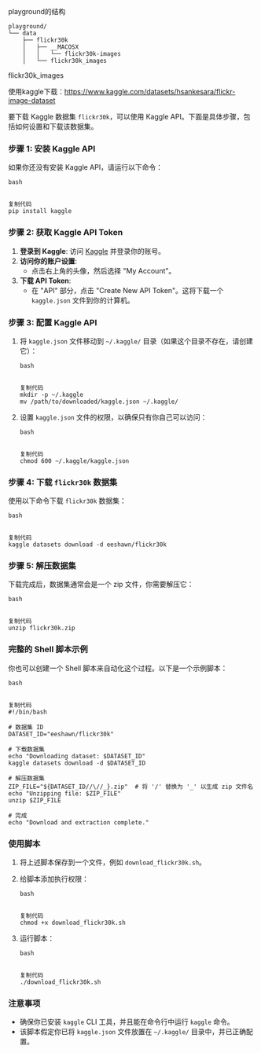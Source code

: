 playground的结构

```shell
playground/
└── data
    ├── flickr30k
    │   ├── __MACOSX
    │   │   └── flickr30k-images
    │   └── flickr30k_images

```



flickr30k_images

使用kaggle下载：https://www.kaggle.com/datasets/hsankesara/flickr-image-dataset

要下载 Kaggle 数据集 `flickr30k`，可以使用 Kaggle API。下面是具体步骤，包括如何设置和下载该数据集。

### 步骤 1: 安装 Kaggle API

如果你还没有安装 Kaggle API，请运行以下命令：

```
bash


复制代码
pip install kaggle
```

### 步骤 2: 获取 Kaggle API Token

1. **登录到 Kaggle**: 访问 [Kaggle](https://www.kaggle.com/) 并登录你的账号。
2. **访问你的账户设置**:
   - 点击右上角的头像，然后选择 "My Account"。
3. **下载 API Token**:
   - 在 "API" 部分，点击 "Create New API Token"。这将下载一个 `kaggle.json` 文件到你的计算机。

### 步骤 3: 配置 Kaggle API

1. 将 `kaggle.json` 文件移动到 `~/.kaggle/` 目录（如果这个目录不存在，请创建它）：

   ```
   bash
   
   
   复制代码
   mkdir -p ~/.kaggle
   mv /path/to/downloaded/kaggle.json ~/.kaggle/
   ```

2. 设置 `kaggle.json` 文件的权限，以确保只有你自己可以访问：

   ```
   bash
   
   
   复制代码
   chmod 600 ~/.kaggle/kaggle.json
   ```

### 步骤 4: 下载 `flickr30k` 数据集

使用以下命令下载 `flickr30k` 数据集：

```
bash


复制代码
kaggle datasets download -d eeshawn/flickr30k
```

### 步骤 5: 解压数据集

下载完成后，数据集通常会是一个 zip 文件，你需要解压它：

```
bash


复制代码
unzip flickr30k.zip
```

### 完整的 Shell 脚本示例

你也可以创建一个 Shell 脚本来自动化这个过程。以下是一个示例脚本：

```
bash


复制代码
#!/bin/bash

# 数据集 ID
DATASET_ID="eeshawn/flickr30k"

# 下载数据集
echo "Downloading dataset: $DATASET_ID"
kaggle datasets download -d $DATASET_ID

# 解压数据集
ZIP_FILE="${DATASET_ID//\//_}.zip"  # 将 '/' 替换为 '_' 以生成 zip 文件名
echo "Unzipping file: $ZIP_FILE"
unzip $ZIP_FILE

# 完成
echo "Download and extraction complete."
```

### 使用脚本

1. 将上述脚本保存到一个文件，例如 `download_flickr30k.sh`。

2. 给脚本添加执行权限：

   ```
   bash
   
   
   复制代码
   chmod +x download_flickr30k.sh
   ```

3. 运行脚本：

   ```
   bash
   
   
   复制代码
   ./download_flickr30k.sh
   ```

### 注意事项

- 确保你已安装 `kaggle` CLI 工具，并且能在命令行中运行 `kaggle` 命令。
- 该脚本假定你已将 `kaggle.json` 文件放置在 `~/.kaggle/` 目录中，并已正确配置。
